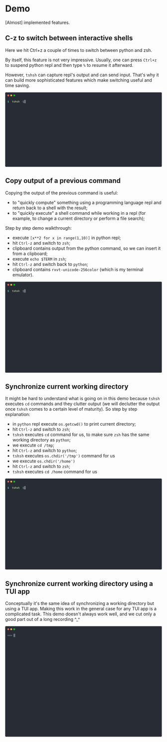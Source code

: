 # Demo

[Almost] implemented features.

## C-z to switch between interactive shells

Here we hit Ctrl+z a couple of times to switch between python and zsh.

By itself, this feature is not very impressive. Usually, one can press
`Ctrl+z` to suspend python repl and then type `%` to resume it afterward.

However, `tshsh` can capture repl's output and can send input. That's why
it can build more sophisticated features which make switching useful and time
saving.

![Ctrl-z](../assets/demo_c_z.svg?raw=true "Title")

## Copy output of a previous command

Copying the output of the previous command is useful:

* to "quickly compute" something using a programming language repl and return
  back to a shell with the result;
* to "quickly execute" a shell command while working in a repl (for example, to
  change a current directory or perform a file search);

Step by step demo walkthrough:

* execute `[x**2 for x in range(1,10)]` in python repl;
* hit `Ctrl-z` and switch to `zsh`;
* clipboard contains output from the python command, so we can insert it from a clipboard;
* execute `echo $TERM` in `zsh`;
* hit `Ctrl-z` and switch back to `python`;
* clipboard contains `rxvt-unicode-256color` (which is my terminal emulator).

![Clipboard](../assets/demo_copy_out.svg?raw=true "Title")

## Synchronize current working directory

It might be hard to understand what is going on in this demo because `tshsh`
executes `cd` commands and they clutter output (we will declutter the output
once `tshsh` comes to a certain level of maturity). So step by step explanation:

* in `python` repl execute `os.getcwd()` to print current directory;
* hit `Ctrl-z` and switch to `zsh`;
* `tshsh` executes `cd` command for us, to make sure `zsh` has the same working directory as `python`;
* we execute `cd /tmp`;
* hit `Ctrl-z` and switch to `python`;
* `tshsh` executes `os.chdir('/tmp')` command for us
* we execute `os.chdir('/home')`
* hit `Ctrl-z` and switch to `zsh`;
* `tshsh` executes `cd /home` command for us

![Sync cwd](../assets/demo_sync_cd_shell.svg?raw=true "Title")

## Synchronize current working directory using a TUI app

Conceptually it's the same idea of synchronizing a working directory but using
a TUI app. Making this work in the general case for any TUI app is a complicated
task. This demo doesn't always work well, and we cut only a good part
out of a long recording ^_^

![Sync cwd ranger](../assets/demo_sync_cd_ranger.svg?raw=true "Title")
